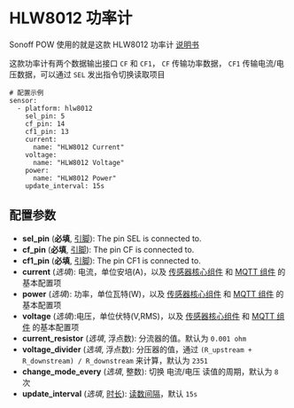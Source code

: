 # HLW8012 功率计


Sonoff POW 使用的就是这款 HLW8012 功率计  [说明书](https://github.com/xoseperez/hlw8012/blob/master/docs/HLW8012.pdf)

这款功率计有两个数据输出接口 `CF` 和 `CF1`， `CF` 传输功率数据， `CF1` 传输电流/电压数据，可以通过 `SEL` 发出指令切换读取项目

```
# 配置示例
sensor:
  - platform: hlw8012
    sel_pin: 5
    cf_pin: 14
    cf1_pin: 13
    current:
      name: "HLW8012 Current"
    voltage:
      name: "HLW8012 Voltage"
    power:
      name: "HLW8012 Power"
    update_interval: 15s
```


## 配置参数

- **sel_pin** (**必填**, [引脚](esphome/guides/configuration-types#引脚)): The pin SEL is connected to.
- **cf_pin** (**必填**, [引脚](esphome/guides/configuration-types#引脚)): The pin CF is connected to.
- **cf1_pin** (**必填**, [引脚](esphome/guides/configuration-types#引脚)): The pin CF1 is connected to.
- **current** (*选填*): 电流，单位安培(A)，以及 [传感器核心组件](esphome/components/sensor/#基本配置) 和 [MQTT 组件](esphome/components/mqtt#MQTT-组件基本配置项) 的基本配置项
- **power** (*选填*): 功率，单位瓦特(W)，以及 [传感器核心组件](esphome/components/sensor/#基本配置) 和 [MQTT 组件](esphome/components/mqtt#MQTT-组件基本配置项) 的基本配置项
- **voltage** (*选填*):电压，单位伏特(V,RMS)，以及 [传感器核心组件](esphome/components/sensor/#基本配置) 和 [MQTT 组件](esphome/components/mqtt#MQTT-组件基本配置项) 的基本配置项
- **current_resistor** (*选填*, 浮点数): 分流器的值。默认为  `0.001 ohm`
- **voltage_divider** (*选填*, 浮点数): 分压器的值，通过 `(R_upstream + R_downstream) / R_downstream` 来计算，默认为 `2351`
- **change_mode_every** (*选填*, 整数): 切换 电流/电压 读值的周期，默认为 `8` 次
- **update_interval** (*选填*, [时长](esphome/guides/configuration-types#时长)): [读数间隔](esphome/components/sensor/#读数间隔)，默认 `15s`